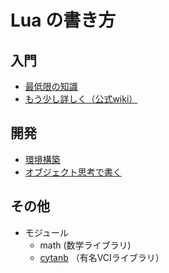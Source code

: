 # Lua の書き方

## 入門

* [最低限の知識](./basic_functions.md)
* [もう少し詳しく（公式wiki）](https://virtualcast.jp/wiki/vci/script/luatutorial)

## 開発

* [環境構築](./how_to_create_lua_env/)
* [オブジェクト思考で書く](./oop_in_lua/)

## その他
* モジュール
	* math (数学ライブラリ)
	* [cytanb](https://github.com/oocytanb/cytanb-vci-lua) （有名VCIライブラリ）

